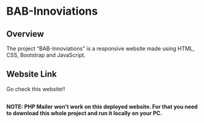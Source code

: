 # BAB-Innoviations

## Overview

The project “BAB-Innoviations” is a responsive website made using HTML, CSS, Bootstrap and JavaScript.

## Website Link

Go check this website!!


##

__NOTE: PHP Mailer won't work on this deployed website. For that you need to download this whole project and run it locally on your PC.__
